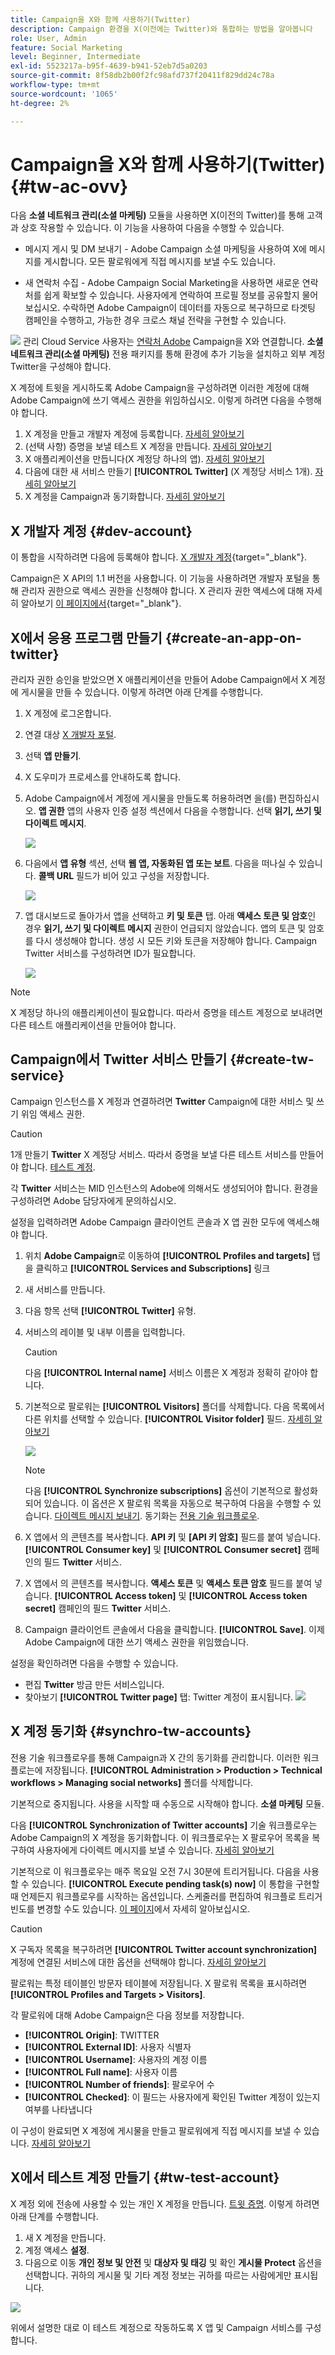 ```yaml
---
title: Campaign을 X와 함께 사용하기(Twitter)
description: Campaign 환경을 X(이전에는 Twitter)와 통합하는 방법을 알아봅니다
role: User, Admin
feature: Social Marketing
level: Beginner, Intermediate
exl-id: 5523217a-b95f-4639-b941-52eb7d5a0203
source-git-commit: 8f58db2b00f2fc98afd737f20411f829dd24c78a
workflow-type: tm+mt
source-wordcount: '1065'
ht-degree: 2%

---
```


# Campaign을 X와 함께 사용하기(Twitter) {#tw-ac-ovv}

다음 **소셜 네트워크 관리(소셜 마케팅)** 모듈을 사용하면 X(이전의 Twitter)를 통해 고객과 상호 작용할 수 있습니다. 이 기능을 사용하여 다음을 수행할 수 있습니다.

* 메시지 게시 및 DM 보내기 - Adobe Campaign 소셜 마케팅을 사용하여 X에 메시지를 게시합니다. 모든 팔로워에게 직접 메시지를 보낼 수도 있습니다.

* 새 연락처 수집 - Adobe Campaign Social Marketing을 사용하면 새로운 연락처를 쉽게 확보할 수 있습니다. 사용자에게 연락하여 프로필 정보를 공유할지 물어보십시오. 수락하면 Adobe Campaign이 데이터를 자동으로 복구하므로 타겟팅 캠페인을 수행하고, 가능한 경우 크로스 채널 전략을 구현할 수 있습니다.

![](../assets/do-not-localize/speech.png) 관리 Cloud Service 사용자는 [연락처 Adobe](../start/campaign-faq.md#support) Campaign을 X와 연결합니다.  **소셜 네트워크 관리(소셜 마케팅)** 전용 패키지를 통해 환경에 추가 기능을 설치하고 외부 계정 Twitter을 구성해야 합니다.


X 계정에 트윗을 게시하도록 Adobe Campaign을 구성하려면 이러한 계정에 대해 Adobe Campaign에 쓰기 액세스 권한을 위임하십시오. 이렇게 하려면 다음을 수행해야 합니다.

1. X 계정을 만들고 개발자 계정에 등록합니다. [자세히 알아보기](#dev-account)
1. (선택 사항) 증명을 보낼 테스트 X 계정을 만듭니다. [자세히 알아보기](#tw-test-account)
1. X 애플리케이션을 만듭니다(X 계정당 하나의 앱). [자세히 알아보기](#create-an-app-on-twitter)
1. 다음에 대한 새 서비스 만들기 **[!UICONTROL Twitter]** (X 계정당 서비스 1개). [자세히 알아보기](#create-tw-service)
1. X 계정을 Campaign과 동기화합니다. [자세히 알아보기](#synchro-tw-accounts)

## X 개발자 계정 {#dev-account}

이 통합을 시작하려면 다음에 등록해야 합니다. [X 개발자 계정](https://developer.twitter.com){target="_blank"}.

Campaign은 X API의 1.1 버전을 사용합니다. 이 기능을 사용하려면 개발자 포털을 통해 관리자 권한으로 액세스 권한을 신청해야 합니다. X 관리자 권한 액세스에 대해 자세히 알아보기 [이 페이지에서](https://developer.twitter.com/en/portal/products/elevated){target="_blank"}.

## X에서 응용 프로그램 만들기 {#create-an-app-on-twitter}

관리자 권한 승인을 받았으면 X 애플리케이션을 만들어 Adobe Campaign에서 X 계정에 게시물을 만들 수 있습니다. 이렇게 하려면 아래 단계를 수행합니다.

1. X 계정에 로그온합니다.
1. 연결 대상 [X 개발자 포털](https://developer.twitter.com/en/apps).
1. 선택 **앱 만들기**.
1. X 도우미가 프로세스를 안내하도록 합니다.
1. Adobe Campaign에서 계정에 게시물을 만들도록 허용하려면 을(를) 편집하십시오. **앱 권한** 앱의 사용자 인증 설정 섹션에서 다음을 수행합니다. 선택 **읽기, 쓰기 및 다이렉트 메시지**.

   ![](assets/tw-permissions.png)

1. 다음에서 **앱 유형** 섹션, 선택 **웹 앱, 자동화된 앱 또는 보트**. 다음을 떠나실 수 있습니다. **콜백 URL** 필드가 비어 있고 구성을 저장합니다.

   ![](assets/tw-app-type.png)

1. 앱 대시보드로 돌아가서 앱을 선택하고 **키 및 토큰** 탭. 아래 **액세스 토큰 및 암호**&#x200B;인 경우 **읽기, 쓰기 및 다이렉트 메시지** 권한이 언급되지 않았습니다. 앱의 토큰 및 암호를 다시 생성해야 합니다. 생성 시 모든 키와 토큰을 저장해야 합니다. Campaign Twitter 서비스를 구성하려면 ID가 필요합니다.

   ![](assets/tw-permissions-check.png)


>[!NOTE]
>
>X 계정당 하나의 애플리케이션이 필요합니다. 따라서 증명을 테스트 계정으로 보내려면 다른 테스트 애플리케이션을 만들어야 합니다.
>

## Campaign에서 Twitter 서비스 만들기 {#create-tw-service}

Campaign 인스턴스를 X 계정과 연결하려면 **Twitter** Campaign에 대한 서비스 및 쓰기 위임 액세스 권한.

>[!CAUTION]
>
>1개 만들기 **Twitter** X 계정당 서비스. 따라서 증명을 보낼 다른 테스트 서비스를 만들어야 합니다. [테스트 계정](#tw-test-account).
>
>각 **Twitter** 서비스는 MID 인스턴스의 Adobe에 의해서도 생성되어야 합니다. 환경을 구성하려면 Adobe 담당자에게 문의하십시오.
>

설정을 입력하려면 Adobe Campaign 클라이언트 콘솔과 X 앱 권한 모두에 액세스해야 합니다.

1. 위치 **Adobe Campaign**&#x200B;로 이동하여 **[!UICONTROL Profiles and targets]** 탭을 클릭하고 **[!UICONTROL Services and Subscriptions]** 링크
1. 새 서비스를 만듭니다.
1. 다음 항목 선택 **[!UICONTROL Twitter]** 유형.
1. 서비스의 레이블 및 내부 이름을 입력합니다.

   >[!CAUTION]
   >
   >다음 **[!UICONTROL Internal name]** 서비스 이름은 X 계정과 정확히 같아야 합니다.
   >

1. 기본적으로 팔로워는 **[!UICONTROL Visitors]** 폴더를 삭제합니다. 다음 목록에서 다른 위치를 선택할 수 있습니다. **[!UICONTROL Visitor folder]** 필드. [자세히 알아보기](../send/twitter.md#direct-tw-messages)

   ![](assets/tw-service-in-ac.png)

   >[!NOTE]
   >
   >다음 **[!UICONTROL Synchronize subscriptions]** 옵션이 기본적으로 활성화되어 있습니다. 이 옵션은 X 팔로워 목록을 자동으로 복구하여 다음을 수행할 수 있습니다. [다이렉트 메시지 보내기](../send/twitter.md#direct-tw-messages). 동기화는 [전용 기술 워크플로우](#synchro-tw-accounts).

1. X 앱에서 의 콘텐츠를 복사합니다. **API 키** 및 **[API 키 암호]** 필드를 붙여 넣습니다. **[!UICONTROL Consumer key]** 및 **[!UICONTROL Consumer secret]** 캠페인의 필드 **Twitter** 서비스.

1. X 앱에서 의 콘텐츠를 복사합니다. **액세스 토큰** 및 **액세스 토큰 암호** 필드를 붙여 넣습니다. **[!UICONTROL Access token]** 및 **[!UICONTROL Access token secret]** 캠페인의 필드 **Twitter** 서비스.

1. Campaign 클라이언트 콘솔에서 다음을 클릭합니다. **[!UICONTROL Save]**. 이제 Adobe Campaign에 대한 쓰기 액세스 권한을 위임했습니다.

설정을 확인하려면 다음을 수행할 수 있습니다.

* 편집 **Twitter** 방금 만든 서비스입니다.
* 찾아보기 **[!UICONTROL Twitter page]** 탭: Twitter 계정이 표시됩니다.
  ![](assets/tw-page.png)

## X 계정 동기화 {#synchro-tw-accounts}

전용 기술 워크플로우를 통해 Campaign과 X 간의 동기화를 관리합니다. 이러한 워크플로는에 저장됩니다. **[!UICONTROL Administration > Production > Technical workflows > Managing social networks]** 폴더를 삭제합니다.

기본적으로 중지됩니다. 사용을 시작할 때 수동으로 시작해야 합니다. **소셜 마케팅** 모듈.

다음 **[!UICONTROL Synchronization of Twitter accounts]** 기술 워크플로우는 Adobe Campaign의 X 계정을 동기화합니다. 이 워크플로우는 X 팔로우어 목록을 복구하여 사용자에게 다이렉트 메시지를 보낼 수 있습니다. [자세히 알아보기](../send/twitter.md#direct-tw-messages)

기본적으로 이 워크플로우는 매주 목요일 오전 7시 30분에 트리거됩니다. 다음을 사용할 수 있습니다. **[!UICONTROL Execute pending task(s) now]** 이 통합을 구현할 때 언제든지 워크플로우를 시작하는 옵션입니다.  스케줄러를 편집하여 워크플로 트리거 빈도를 변경할 수도 있습니다. [이 페이지](../../automation/workflow/scheduler.md)에서 자세히 알아보십시오.

>[!CAUTION]
>
>X 구독자 목록을 복구하려면 **[!UICONTROL Twitter account synchronization]** 계정에 연결된 서비스에 대한 옵션을 선택해야 합니다. [자세히 알아보기](#create-tw-service)

팔로워는 특정 테이블인 방문자 테이블에 저장됩니다. X 팔로워 목록을 표시하려면 **[!UICONTROL Profiles and Targets > Visitors]**.

각 팔로워에 대해 Adobe Campaign은 다음 정보를 저장합니다.

* **[!UICONTROL Origin]**: TWITTER
* **[!UICONTROL External ID]**: 사용자 식별자
* **[!UICONTROL Username]**: 사용자의 계정 이름
* **[!UICONTROL Full name]**: 사용자 이름
* **[!UICONTROL Number of friends]**: 팔로우어 수
* **[!UICONTROL Checked]**: 이 필드는 사용자에게 확인된 Twitter 계정이 있는지 여부를 나타냅니다

이 구성이 완료되면 X 계정에 게시물을 만들고 팔로워에게 직접 메시지를 보낼 수 있습니다. [자세히 알아보기](../send/twitter.md)

## X에서 테스트 계정 만들기 {#tw-test-account}

X 계정 외에 전송에 사용할 수 있는 개인 X 계정을 만듭니다. [트윗 증명](../send/twitter.md#send-tw-proofs). 이렇게 하려면 아래 단계를 수행합니다.

1. 새 X 계정을 만듭니다.
1. 계정 액세스  **설정**.
1. 다음으로 이동 **개인 정보 및 안전** 및 **대상자 및 태깅** 및 확인 **게시물 Protect** 옵션을 선택합니다. 귀하의 게시물 및 기타 계정 정보는 귀하를 따르는 사람에게만 표시됩니다.

![](assets/do-not-localize/social_tw_test_page.png)

위에서 설명한 대로 이 테스트 계정으로 작동하도록 X 앱 및 Campaign 서비스를 구성합니다.
